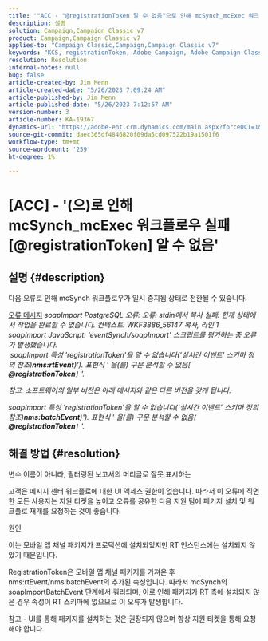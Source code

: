 ```yaml
---
title: '"ACC - "@registrationToken 알 수 없음"으로 인해 mcSynch_mcExec 워크플로우 실패"'
description: 설명
solution: Campaign,Campaign Classic v7
product: Campaign,Campaign Classic v7
applies-to: "Campaign Classic,Campaign,Campaign Classic v7"
keywords: "KCS, registrationToken, Adobe Campaign, Adobe Campaign Classic, ACC, mcSynch_mcExec 워크플로 실패, 문제 해결"
resolution: Resolution
internal-notes: null
bug: false
article-created-by: Jim Menn
article-created-date: "5/26/2023 7:09:24 AM"
article-published-by: Jim Menn
article-published-date: "5/26/2023 7:12:57 AM"
version-number: 3
article-number: KA-19367
dynamics-url: "https://adobe-ent.crm.dynamics.com/main.aspx?forceUCI=1&pagetype=entityrecord&etn=knowledgearticle&id=522be33a-94fb-ed11-8849-6045bd006e5a"
source-git-commit: daec365df4846820f09da5cd097522b19a1501f6
workflow-type: tm+mt
source-wordcount: '259'
ht-degree: 1%

---
```


# [ACC] - &#39;(으)로 인해 mcSynch_mcExec 워크플로우 실패[@registrationToken] 알 수 없음&#39;

## 설명 {#description}


다음 오류로 인해 mcSynch 워크플로우가 일시 중지됨 상태로 전환될 수 있습니다.


<u>오류 메시지</u>
*soapImport PostgreSQL 오류: 오류: stdin에서 복사 실패: 현재 상태에서 작업을 완료할 수 없습니다. 컨텍스트: WKF3886_56147 복사, 라인 1
<br>soapImport JavaScript: &#39;eventSynch/soapImport&#39; 스크립트를 평가하는 중 오류가 발생했습니다.
<br> soapImport 특성 &#39;registrationToken&#39;을 알 수 없습니다(&#39;실시간 이벤트&#39; 스키마 정의 참조)<b>nms:rtEvent</b>)&#39;). 표현식 &#39; 을(를) 구문 분석할 수 없음`[` <b>@registrationToken</b>`]` &#39;.*

*참고: 소프트웨어의 일부 버전은 아래 메시지와 같은 다른 버전을 갖게 됩니다.*

*soapImport 특성 &#39;registrationToken&#39;을 알 수 없습니다(&#39;실시간 이벤트&#39; 스키마 정의 참조)<b>nms:batchEvent</b>)&#39;). 표현식 &#39; 을(를) 구문 분석할 수 없음`[` <b>@registrationToken</b>`]` &#39;.*


## 해결 방법 {#resolution}


변수 이름이 아니라, 필터링된 보고서의 머리글로 잘못 표시하는

고객은 메시지 센터 워크플로에 대한 UI 액세스 권한이 없습니다. 따라서 이 오류에 직면한 모든 사용자는 지원 티켓을 높이고 오류를 공유한 다음 지원 팀에 패키지 설치 및 워크플로 재개를 요청하는 것이 좋습니다.



원인

이는 모바일 앱 채널 패키지가 프로덕션에 설치되었지만 RT 인스턴스에는 설치되지 않았기 때문입니다.

RegistrationToken은 모바일 앱 채널 패키지를 가져온 후 nms:rtEvent/nms:batchEvent의 추가된 속성입니다. 따라서 mcSynch의 soapImportBatchEvent 단계에서 쿼리되며, 이로 인해 패키지가 RT 측에 설치되지 않은 경우 속성이 RT 스키마에 없으므로 이 오류가 발생합니다.



참고 - UI를 통해 패키지를 설치하는 것은 권장되지 않으며 항상 지원 티켓을 통해 요청해야 합니다.

